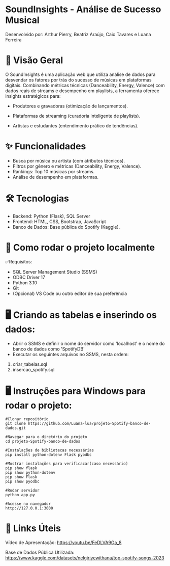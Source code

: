 # SoundInsights - Análise de Sucesso Musical
Desenvolvido por: Arthur Pierry, Beatriz Araújo, Caio Tavares e Luana Ferreira

# 📌 Visão Geral
O SoundInsights é uma aplicação web que utiliza análise de dados para desvendar os fatores por trás do sucesso de músicas em plataformas digitais. Combinando métricas técnicas (Danceability, Energy, Valence) com dados reais de streams e desempenho em playlists, a ferramenta oferece insights estratégicos para:
- Produtores e gravadoras (otimização de lançamentos).

- Plataformas de streaming (curadoria inteligente de playlists).

- Artistas e estudantes (entendimento prático de tendências).

# ✨ Funcionalidades
- Busca por música ou artista (com atributos técnicos).
- Filtros por gênero e métricas (Danceability, Energy, Valence).
- Rankings: Top 10 músicas por streams.
- Análise de desempenho em plataformas.

# 🛠️ Tecnologias
- Backend: Python (Flask), SQL Server
- Frontend: HTML, CSS, Bootstrap, JavaScript
- Banco de Dados: Base pública do Spotify (Kaggle).

# 🚀 Como rodar o projeto localmente

✅Requisitos:
- SQL Server Management Studio (SSMS)
- ODBC Driver 17
- Python 3.10
- Git
- (Opcional) VS Code ou outro editor de sua preferência

# 🖥️ Criando as tabelas e inserindo os dados:
- Abrir o SSMS e definir o nome do servidor como 'localhost' e o nome do banco de dados como 'SpotifyDB'
- Executar os seguintes arquivos no SSMS, nesta ordem:
1. criar_tabelas.sql
2. insercao_spotify.sql

# 🖥️ Instruções para Windows para rodar o projeto:
````
#Clonar repositório 
git clone https://github.com/Luana-lua/projeto-Spotify-banco-de-dados.git

#Navegar para o diretório do projeto
cd projeto-Spotify-banco-de-dados

#Instalações de bibliotecas necessárias
pip install python-dotenv Flask pyodbc

#Mostrar instalações para verificacar(caso necessário)
pip show flask
pip show python-dotenv
pip show Flask
pip show pyodbc

#Rodar servidor
python app.py

#Acesse no navegador
http://127.0.0.1:3000
````

# 📌 Links Úteis
Vídeo de Apresentação: https://youtu.be/FeDLVA9Oa_8

Base de Dados Pública Utilizada: https://www.kaggle.com/datasets/nelgiriyewithana/top-spotify-songs-2023